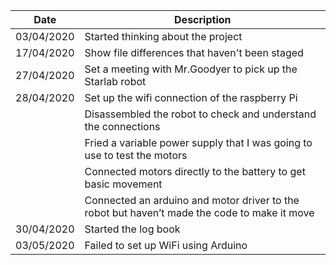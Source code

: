 | Date | Description |
| --- | --- |
| 03/04/2020 | Started thinking about the project |
| 17/04/2020 | Show file differences that haven't been staged |
| 27/04/2020 | Set a meeting with Mr.Goodyer to pick up the Starlab robot |
| 28/04/2020 | Set up the wifi connection of the raspberry Pi |
|            | Disassembled the robot to check and understand the connections |
|            | Fried a variable power supply that I was going to use to test the motors |
|            | Connected motors directly to the battery to get basic movement |
|            | Connected an arduino and motor driver to the robot but haven’t made the code to make it move|
| 30/04/2020 | Started the log book |
| 03/05/2020 | Failed to set up WiFi using Arduino |





